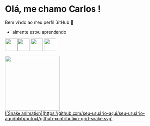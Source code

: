 # Olá, me chamo Carlos ! 
Bem vindo ao meu perfil GitHub 👋
- almente estou aprendendo

<img src="https://cdn.jsdelivr.net/gh/devicons/devicon/icons/python/python-plain.svg" width="40" height="40"/><img src="https://cdn.jsdelivr.net/gh/devicons/devicon/icons/csharp/csharp-original.svg" width="40" height="40" />
<img src="https://cdn.jsdelivr.net/gh/devicons/devicon/icons/css3/css3-original.svg"  width="40" height="40"/>
<img src="https://cdn.jsdelivr.net/gh/devicons/devicon/icons/html5/html5-original.svg" width="40" height="40" />

<div>
<a href="https://github.com/Fox3225
<img height="180em" src="https://github-readme-stats.vercel.app/api/top-langs/?username=Fox3225=compact&langs_count=7&theme=dracula"/>
<img height="180em" src="https://github-readme-stats.vercel.app/api?username=Fox3225&show_icons=true&theme=dracula&include_all_commits=true&count_private=true"/>
</div>
![Snake animation](https://github.com/seu-usuário-aqui/seu-usuário-aqui/blob/output/github-contribution-grid-snake.svg)
